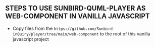 
## STEPS TO USE SUNBIRD-QUML-PLAYER AS WEB-COMPONENT IN VANILLA JAVASCRIPT


- Copy files from the `https://github.com/Sunbird-inQuiry/player/tree/main/web-component` to the root of this vanilla javascript project
